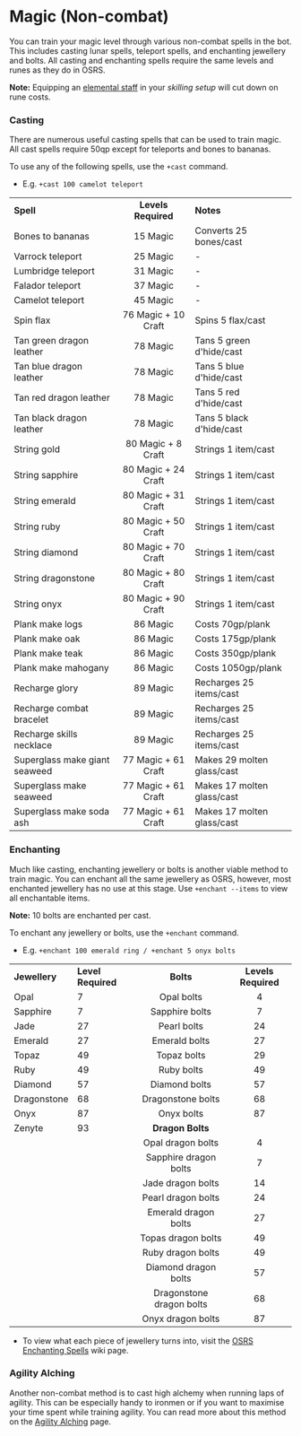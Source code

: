 # Magic (Non-combat)

You can train your magic level through various non-combat spells in the bot. This includes casting lunar spells, teleport spells, and enchanting jewellery and bolts. All casting and enchanting spells require the same levels and runes as they do in OSRS.&#x20;

**Note:** Equipping an [elemental staff](https://oldschool.runescape.wiki/w/Elemental\_staves) in your _skilling setup_ will cut down on rune costs.

### Casting

There are numerous useful casting spells that can be used to train magic. All cast spells require 50qp except for teleports and bones to bananas.

To use any of the following spells, use the `+cast` command.

* E.g. `+cast 100 camelot teleport`

|                               |                     |                            |
| ----------------------------- | :-----------------: | -------------------------- |
| **Spell**                     | **Levels Required** | **Notes**                  |
| Bones to bananas              |       15 Magic      | Converts 25 bones/cast     |
| Varrock teleport              |       25 Magic      | -                          |
| Lumbridge teleport            |       31 Magic      | -                          |
| Falador teleport              |       37 Magic      | -                          |
| Camelot teleport              |       45 Magic      | -                          |
| Spin flax                     | 76 Magic + 10 Craft | Spins 5 flax/cast          |
| Tan green dragon leather      |       78 Magic      | Tans 5 green d'hide/cast   |
| Tan blue dragon leather       |       78 Magic      | Tans 5 blue d'hide/cast    |
| Tan red dragon leather        |       78 Magic      | Tans 5 red d'hide/cast     |
| Tan black dragon leather      |       78 Magic      | Tans 5 black d'hide/cast   |
| String gold                   |  80 Magic + 8 Craft | Strings 1 item/cast        |
| String sapphire               | 80 Magic + 24 Craft | Strings 1 item/cast        |
| String emerald                | 80 Magic + 31 Craft | Strings 1 item/cast        |
| String ruby                   | 80 Magic + 50 Craft | Strings 1 item/cast        |
| String diamond                | 80 Magic + 70 Craft | Strings 1 item/cast        |
| String dragonstone            | 80 Magic + 80 Craft | Strings 1 item/cast        |
| String onyx                   | 80 Magic + 90 Craft | Strings 1 item/cast        |
| Plank make logs               |       86 Magic      | Costs 70gp/plank           |
| Plank make oak                |       86 Magic      | Costs 175gp/plank          |
| Plank make teak               |       86 Magic      | Costs 350gp/plank          |
| Plank make mahogany           |       86 Magic      | Costs 1050gp/plank         |
| Recharge glory                |       89 Magic      | Recharges 25 items/cast    |
| Recharge combat bracelet      |       89 Magic      | Recharges 25 items/cast    |
| Recharge skills necklace      |       89 Magic      | Recharges 25 items/cast    |
| Superglass make giant seaweed | 77 Magic + 61 Craft | Makes 29 molten glass/cast |
| Superglass make seaweed       | 77 Magic + 61 Craft | Makes 17 molten glass/cast |
| Superglass make soda ash      | 77 Magic + 61 Craft | Makes 17 molten glass/cast |

### Enchanting

Much like casting, enchanting jewellery or bolts is another viable method to train magic. You can enchant all the same jewellery as OSRS, however, most enchanted jewellery has no use at this stage. Use `+enchant --items` to view all enchantable items.

**Note:** 10 bolts are enchanted per cast.

To enchant any jewellery or bolts, use the `+enchant` command.

* E.g. `+enchant 100 emerald ring / +enchant 5 onyx bolts`

|               |                    |                          |                     |
| ------------- | ------------------ | :----------------------: | :-----------------: |
| **Jewellery** | **Level Required** |         **Bolts**        | **Levels Required** |
| Opal          | 7                  |        Opal bolts        |          4          |
| Sapphire      | 7                  |      Sapphire bolts      |          7          |
| Jade          | 27                 |        Pearl bolts       |          24         |
| Emerald       | 27                 |       Emerald bolts      |          27         |
| Topaz         | 49                 |        Topaz bolts       |          29         |
| Ruby          | 49                 |        Ruby bolts        |          49         |
| Diamond       | 57                 |       Diamond bolts      |          57         |
| Dragonstone   | 68                 |     Dragonstone bolts    |          68         |
| Onyx          | 87                 |        Onyx bolts        |          87         |
| Zenyte        | 93                 |     **Dragon Bolts**     |                     |
|               |                    |     Opal dragon bolts    |          4          |
|               |                    |   Sapphire dragon bolts  |          7          |
|               |                    |     Jade dragon bolts    |          14         |
|               |                    |    Pearl dragon bolts    |          24         |
|               |                    |   Emerald dragon bolts   |          27         |
|               |                    |    Topas dragon bolts    |          49         |
|               |                    |     Ruby dragon bolts    |          49         |
|               |                    |   Diamond dragon bolts   |          57         |
|               |                    | Dragonstone dragon bolts |          68         |
|               |                    |     Onyx dragon bolts    |          87         |

* To view what each piece of jewellery turns into, visit the [OSRS Enchanting Spells](https://oldschool.runescape.wiki/w/Enchantment\_spells#Enchanted\_gold\_and\_silver\_jewellery) wiki page.

### Agility Alching

Another non-combat method is to cast high alchemy when running laps of agility. This can be especially handy to ironmen or if you want to maximise your time spent while training agility. You can read more about this method on the [Agility Alching](https://wiki.oldschool.gg/skills/agility/agility-alching) page.

